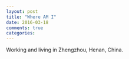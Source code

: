 ```yaml
---
layout: post
title: "Where AM I"
date: 2016-03-18
comments: true
categories:
---
```


Working and living in Zhengzhou, Henan, China.

